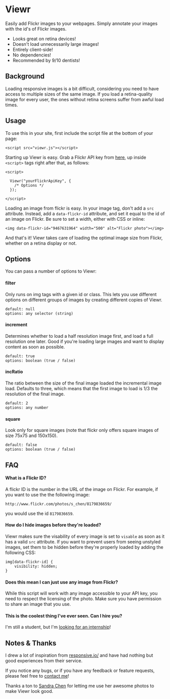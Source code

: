 Viewr
=====

Easily add Flickr images to your webpages. 
Simply annotate your images with the id's of Flickr images.

 * Looks great on retina devices!
 * Doesn't load unnecessarily large images! 
 * Entirely client-side!
 * No dependencies!
 * Recommended by 9/10 dentists!


Background
----------

Loading responsive images is a bit difficult, considering you need to have access to multiple
sizes of the same image. If you load a retina-quality image for every user, the ones without 
retina screens suffer from awful load times. 

Usage
-----

To use this in your site, first include the script file at the bottom of your page:

    <script src="viewr.js"></script>

Starting up Viewr is easy. Grab a Flickr API key from [here][4], up inside ```<script>``` tags right after that, as follows: 
    
    <script>
    
      Viewr("yourFlickrApiKey", {
        /* Options */  
      });
    
    </script>


Loading an image from flickr is easy. In your image tag, don't add a ```src``` attribute. 
Instead, add a  ```data-flickr-id``` attribute, and set it equal to the id of an image on Flickr. 
Be sure to set a width, either with CSS or inline:

    <img data-flickr-id="9467631964" width="500" alt="Flickr photo"></img>

And that's it! Viewr takes care of loading the optimal image size from Flickr, whether on a retina display or not.


Options
-------

You can pass a number of options to Viewr:

#### filter ####
Only runs on img tags with a given id or class. This lets you use different
options on different groups of images by creating different copies of Viewr.

    default: null
    options: any selector (string)

#### increment ####
Determines whether to load a half resolution image first, and load a full resolution one later.
Good if you're loading large images and want to display content as soon as possible.
    
    default: true
    options: boolean (true / false)

#### incRatio ####
The ratio between the size of the final image loaded the incremental image load. 
Defaults to three, which means that the first image to load is 1/3 the resolution of the final image. 

    default: 2 
    options: any number

#### square ####
Look only for square images (note that flickr only offers square images of size 75x75 and 150x150).

    default: false
    options: boolean (true / false)


FAQ
-----

#### What is a Flickr ID? ####

A flickr ID is the number in the URL of the image on Flickr. For example, if you want to use the the following image:

    http://www.flickr.com/photos/s_chen/8179836659/

you would use the id ```8179836659```.


#### How do I hide images before they're loaded? ####

Viewr makes sure the visability of every image is set to ```visable``` as soon as it has a valid ```src```
attribute. If you want to prevent users from seeing unstyled images, set them to be hidden before they're 
properly loaded by adding the following CSS:

    img[data-flickr-id] {
        visibility: hidden;
    }

#### Does this mean I can just use any image from Flickr? ####

While this script will work with any image accessible to your API key, you need to respect the licensing of
the photo. Make sure you have permission to share an image that you use. 


#### This is the coolest thing I've ever seen. Can I hire you? ####

I'm still a student, but I'm [looking for an internship][2]! 


Notes & Thanks
--------------

I drew a lot of inspiration from [responsive.io/][1] and have had nothing but good experiences from 
their service. 

If you notice any bugs, or if you have any feedback or feature requests, please feel free to [contact me][2]!

Thanks a ton to [Sandra Chen][3] for letting me use her awesome photos to make Viewr look good. 



[1]: https://responsive.io/
[2]: http://technoheads.org/about/
[3]: http://www.sandra-chen.com/
[4]: http://www.flickr.com/services/api/misc.api_keys.html
